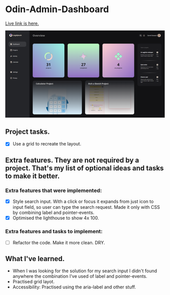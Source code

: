 # Odin-Admin-Dashboard

[Live link is here.](https://x6nenko.github.io/Odin-Admin-Dashboard/)

![Preview of a website.](./assets/preview.png)

## Project tasks.
- [x] Use a grid to recreate the layout.

## Extra features. They are not required by a project. That's my list of optional ideas and tasks to make it better.

### Extra features that were implemented:
- [x] Style search input. With a click or focus it expands from just icon to input field, so user can type the search request. Made it only with CSS by combining label and pointer-events.
- [x] Optimised the lighthouse to show 4x 100.

### Extra features and tasks to implement:
- [ ] Refactor the code. Make it more clean. DRY.

## What I've learned.
- When I was looking for the solution for my search input I didn't found anywhere the combination I've used of label and pointer-events.
- Practised grid layot.
- Accessibility: Practised using the aria-label and other stuff.